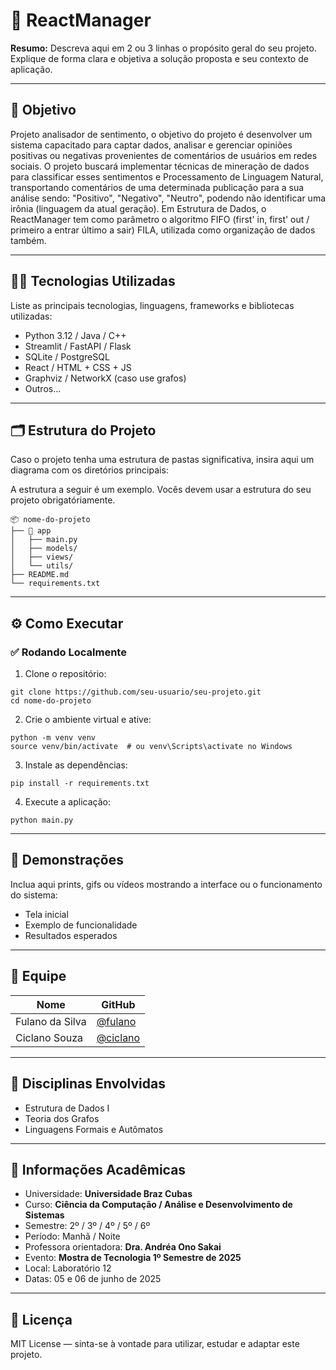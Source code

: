 # 🚀 ReactManager

**Resumo:** Descreva aqui em 2 ou 3 linhas o propósito geral do seu projeto. Explique de forma clara e objetiva a solução proposta e seu contexto de aplicação.

---

## 🎯 Objetivo

Projeto analisador de sentimento, o objetivo do projeto é desenvolver um sistema capacitado para captar dados, analisar e gerenciar opiniões positivas ou negativas provenientes de comentários de usuários em redes sociais. O projeto buscará implementar técnicas de mineração de dados para classificar esses sentimentos e Processamento de Linguagem Natural, transportando comentários de uma determinada publicação para a sua análise sendo: "Positivo", "Negativo", "Neutro", podendo não identificar uma irônia (linguagem da atual geração). Em Estrutura de Dados, o ReactManager tem como parâmetro o algoritmo FIFO (first' in, first' out / primeiro a entrar último a sair) FILA, utilizada como organização de dados também.

 

---

## 👨‍💻 Tecnologias Utilizadas

Liste as principais tecnologias, linguagens, frameworks e bibliotecas utilizadas:

- Python 3.12 / Java / C++
- Streamlit / FastAPI / Flask
- SQLite / PostgreSQL
- React / HTML + CSS + JS
- Graphviz / NetworkX (caso use grafos)
- Outros...

---

## 🗂️ Estrutura do Projeto

Caso o projeto tenha uma estrutura de pastas significativa, insira aqui um diagrama com os diretórios principais:

A estrutura a seguir é um exemplo. Vocês devem usar a estrutura do seu projeto obrigatóriamente. 
```
📦 nome-do-projeto
├── 📁 app
│   ├── main.py
│   ├── models/
│   ├── views/
│   └── utils/
├── README.md
└── requirements.txt
```

---

## ⚙️ Como Executar

### ✅ Rodando Localmente

1. Clone o repositório:

```
git clone https://github.com/seu-usuario/seu-projeto.git
cd nome-do-projeto
```

2. Crie o ambiente virtual e ative:

```
python -m venv venv
source venv/bin/activate  # ou venv\Scripts\activate no Windows
```

3. Instale as dependências:

```
pip install -r requirements.txt
```

4. Execute a aplicação:

```
python main.py
```

---

## 📸 Demonstrações

Inclua aqui prints, gifs ou vídeos mostrando a interface ou o funcionamento do sistema:

- Tela inicial
- Exemplo de funcionalidade
- Resultados esperados

---

## 👥 Equipe

| Nome | GitHub |
|------|--------|
| Fulano da Silva | [@fulano](https://github.com/fulano) |
| Ciclano Souza | [@ciclano](https://github.com/ciclano) |

---

## 🧠 Disciplinas Envolvidas

- Estrutura de Dados I
- Teoria dos Grafos
- Linguagens Formais e Autômatos

---

## 🏫 Informações Acadêmicas

- Universidade: **Universidade Braz Cubas**
- Curso: **Ciência da Computação / Análise e Desenvolvimento de Sistemas**
- Semestre: 2º / 3º / 4º / 5º / 6º
- Período: Manhã / Noite
- Professora orientadora: **Dra. Andréa Ono Sakai**
- Evento: **Mostra de Tecnologia 1º Semestre de 2025**
- Local: Laboratório 12
- Datas: 05 e 06 de junho de 2025

---

## 📄 Licença

MIT License — sinta-se à vontade para utilizar, estudar e adaptar este projeto.




